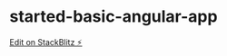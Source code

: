 # started-basic-angular-app

[Edit on StackBlitz ⚡️](https://stackblitz.com/edit/started-basic-angular-app)